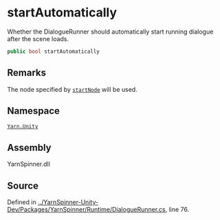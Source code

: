 # startAutomatically

Whether the DialogueRunner should automatically start running dialogue after the scene loads.

```csharp
public bool startAutomatically
```

## Remarks

The node specified by [`startNode`](dialoguerunner.startnode.md) will be used.

## Namespace

[`Yarn.Unity`](../)

## Assembly

YarnSpinner.dll

## Source

Defined in [../YarnSpinner-Unity-Dev/Packages/YarnSpinner/Runtime/DialogueRunner.cs](https://github.com/YarnSpinnerTool/YarnSpinner-Unity//blob/develop/Runtime/DialogueRunner.cs#L76), line 76.

